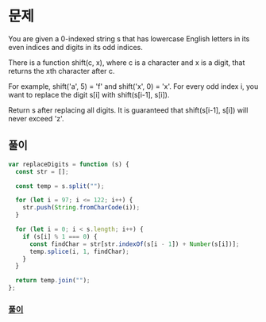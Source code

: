 # 문제

You are given a 0-indexed string s that has lowercase English letters in its even indices and digits in its odd indices.

There is a function shift(c, x), where c is a character and x is a digit, that returns the xth character after c.

For example, shift('a', 5) = 'f' and shift('x', 0) = 'x'.
For every odd index i, you want to replace the digit s[i] with shift(s[i-1], s[i]).

Return s after replacing all digits. It is guaranteed that shift(s[i-1], s[i]) will never exceed 'z'.

## 풀이

```javascript
var replaceDigits = function (s) {
  const str = [];

  const temp = s.split("");

  for (let i = 97; i <= 122; i++) {
    str.push(String.fromCharCode(i));
  }

  for (let i = 0; i < s.length; i++) {
    if (s[i] % 1 === 0) {
      const findChar = str[str.indexOf(s[i - 1]) + Number(s[i])];
      temp.splice(i, 1, findChar);
    }
  }

  return temp.join("");
};
```

### [풀이](https://leetcode.com/submissions/detail/649094660/)
